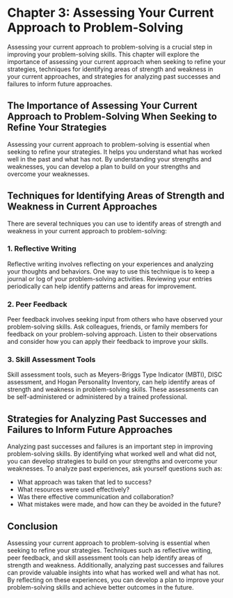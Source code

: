 Chapter 3: Assessing Your Current Approach to Problem-Solving
=============================================================

Assessing your current approach to problem-solving is a crucial step in improving your problem-solving skills. This chapter will explore the importance of assessing your current approach when seeking to refine your strategies, techniques for identifying areas of strength and weakness in your current approaches, and strategies for analyzing past successes and failures to inform future approaches.

The Importance of Assessing Your Current Approach to Problem-Solving When Seeking to Refine Your Strategies
-----------------------------------------------------------------------------------------------------------

Assessing your current approach to problem-solving is essential when seeking to refine your strategies. It helps you understand what has worked well in the past and what has not. By understanding your strengths and weaknesses, you can develop a plan to build on your strengths and overcome your weaknesses.

Techniques for Identifying Areas of Strength and Weakness in Current Approaches
-------------------------------------------------------------------------------

There are several techniques you can use to identify areas of strength and weakness in your current approach to problem-solving:

### 1. Reflective Writing

Reflective writing involves reflecting on your experiences and analyzing your thoughts and behaviors. One way to use this technique is to keep a journal or log of your problem-solving activities. Reviewing your entries periodically can help identify patterns and areas for improvement.

### 2. Peer Feedback

Peer feedback involves seeking input from others who have observed your problem-solving skills. Ask colleagues, friends, or family members for feedback on your problem-solving approach. Listen to their observations and consider how you can apply their feedback to improve your skills.

### 3. Skill Assessment Tools

Skill assessment tools, such as Meyers-Briggs Type Indicator (MBTI), DISC assessment, and Hogan Personality Inventory, can help identify areas of strength and weakness in problem-solving skills. These assessments can be self-administered or administered by a trained professional.

Strategies for Analyzing Past Successes and Failures to Inform Future Approaches
--------------------------------------------------------------------------------

Analyzing past successes and failures is an important step in improving problem-solving skills. By identifying what worked well and what did not, you can develop strategies to build on your strengths and overcome your weaknesses. To analyze past experiences, ask yourself questions such as:

* What approach was taken that led to success?
* What resources were used effectively?
* Was there effective communication and collaboration?
* What mistakes were made, and how can they be avoided in the future?

Conclusion
----------

Assessing your current approach to problem-solving is essential when seeking to refine your strategies. Techniques such as reflective writing, peer feedback, and skill assessment tools can help identify areas of strength and weakness. Additionally, analyzing past successes and failures can provide valuable insights into what has worked well and what has not. By reflecting on these experiences, you can develop a plan to improve your problem-solving skills and achieve better outcomes in the future.
